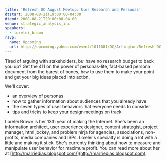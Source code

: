 ```yaml
---
title: 'Refresh DC August Meetup: User Research and Personas'
dtstart: 2008-08-21T19:00:00-04:00
dtend: 2008-08-21T20:00:00-04:00
venue: strategic_analysis_inc
speakers:
  - lorelei_brown
rsvp:
  name: Upcoming
  url: http://upcoming.yahoo.com/event/1011881/DC/Arlington/Refresh-DC-August-Meetup-User-Research-and-Personas/Strategic-Analysis-Inc/
---
```


Tired of arguing with stakeholders, but have no research budget to back you up? Get the 411 on the power of personas-lite, fact-based persona document from the barest of bones, how to use them to make your point and get your big ideas placed into action.

We'll cover:

- an overview of personas
- how to gather information about audiences that you already have
- the seven types of user behaviors that everyone needs to consider
- tips and tricks to keep your design meetings on track

Lorelei Brown is her 13th year of making the Internet. She's been an information architect, user experience designer, content strategist, project manager, html jockey, and problem ninja for agencies, associations, non-profits, media companies and ISPs. Lorelei's specialty is doing a lot with a little and making it stick. She's currently thinking about how to measure and manipulate user behavior for maximum profit. You can read more about her at [http://marriedias.blogspot.com/](http://marriedias.blogspot.com).